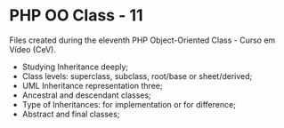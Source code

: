 # PHP OO Class - 11
Files created during the eleventh PHP Object-Oriented Class - Curso em Vídeo (CeV).

- Studying Inheritance deeply;
- Class levels: superclass, subclass, root/base or sheet/derived;
- UML Inheritance representation three;
- Ancestral and descendant classes;
- Type of Inheritances: for implementation or for difference;
- Abstract and final classes;

